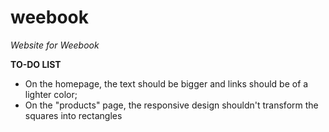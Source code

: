 # weebook
*Website for Weebook*

**TO-DO LIST**

- On the homepage, the text should be bigger and links should be of a lighter color;
- On the "products" page, the responsive design shouldn't transform the squares into rectangles
